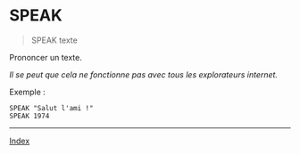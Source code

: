 # SPEAK

> SPEAK texte

Prononcer un texte.

_Il se peut que cela ne fonctionne pas avec tous les explorateurs internet._

Exemple :

```
SPEAK "Salut l'ami !"
SPEAK 1974
```

----

[Index](../index)

